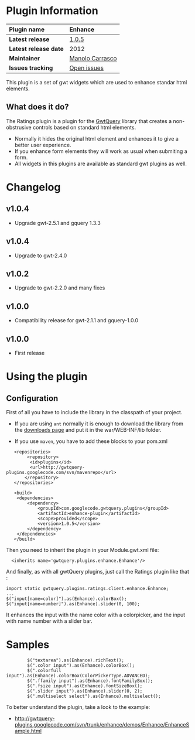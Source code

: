 

# Plugin Information #

| **Plugin name** |Enhance|
|:----------------|:------|
| **Latest release** |[1.0.5](http://gwtquery-plugins.googlecode.com/svn/mavenrepo/com/googlecode/gwtquery/plugins/enhance-plugin/1.0.4/enhance-plugin-1.0.5.jar)|
| **Latest release date** |2012|
| **Maintainer** |[Manolo Carrasco](http://code.google.com/u/manuel.carrasco.m/)|
| **Issues tracking** | [Open issues](http://code.google.com/p/gwtquery-plugins/issues/list?can=2&q=label%3AEnhance)|

This plugin is a set of gwt widgets which are used to enhance standar html elements.


## What does it do? ##
The Ratings plugin is a plugin for the [GwtQuery](http://code.google.com/p/gwtquery/) library that creates a non-obstrusive controls based on standard html elements.

  * Normally it hides the original html element and enhances it to give a better user experience.
  * If you enhance form elements they will work as usual when submiting a form.
  * All widgets in this plugins are available as standard gwt plugins as well.

# Changelog #
## v1.0.4 ##
  * Upgrade gwt-2.5.1 and gquery 1.3.3
## v1.0.4 ##
  * Upgrade to gwt-2.4.0
## v1.0.2 ##
  * Upgrade to gwt-2.2.0 and many fixes
## v1.0.0 ##
  * Compatibility release for gwt-2.1.1 and gquery-1.0.0
## v1.0.0 ##
  * First release

# Using the plugin #

## Configuration ##

First of all you have to include the library in the classpath of your project.
  * If you are using `ant` normally it is enough to download the library from the [downloads page](http://code.google.com/p/gwtquery-plugins/downloads/list) and put it in the war/WEB-INF/lib folder.

  * If you use `maven`, you have to add these blocks to your pom.xml
```
   <repositories>
        <repository>
         <id>plugins</id>
         <url>http://gwtquery-plugins.googlecode.com/svn/mavenrepo</url>
       </repository>
   </repositories>

   <build>
    <dependencies>
        <dependency>
            <groupId>com.googlecode.gwtquery.plugins</groupId>
            <artifactId>enhance-plugin</artifactId>
            <scope>provided</scope>
            <version>1.0.5</version>
        </dependency>
    </dependencies>
   </build>
```

Then you need to inherit the plugin in your Module.gwt.xml file:
```
  <inherits name='gwtquery.plugins.enhance.Enhance'/>
```

And finally, as with all gwtQuery plugins, just call the Ratings plugin like that :
```
import static gwtquery.plugins.ratings.client.enhance.Enhance;
...
$("input[name=color]").as(Enhance).colorBox();
$("input[name=number]").as(Enhance).slider(0, 100);
```

It enhances the input with the name color with a colorpicker, and the input with name number with a slider bar.

# Samples #

```
        $("textarea").as(Enhance).richText();
        $(".color input").as(Enhance).colorBox();
        $(".colorfull input").as(Enhance).colorBox(ColorPickerType.ADVANCED);
        $(".ffamily input").as(Enhance).fontFamilyBox();
        $(".fsize input").as(Enhance).fontSizeBox();
        $(".slider input").as(Enhance).slider(0, 2);
        $(".multiselect select").as(Enhance).multiselect();
```

To better understand the plugin, take a look to the example:
  * http://gwtquery-plugins.googlecode.com/svn/trunk/enhance/demos/Enhance/EnhanceSample.html